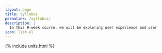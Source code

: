 ```yaml
---
layout: page
title: Syllabus
permalink: /syllabus/
description: |
  In this 9-week course, we will be exploring user experience and user interface design, with a brief supplement in front-end web development.
icon: list-ul
---
```


{% include units.html %}
